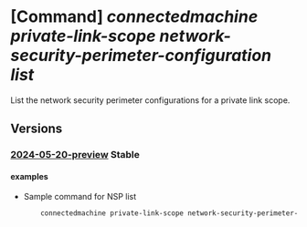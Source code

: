 # [Command] _connectedmachine private-link-scope network-security-perimeter-configuration list_

List the network security perimeter configurations for a private link scope.

## Versions

### [2024-05-20-preview](/Resources/mgmt-plane/L3N1YnNjcmlwdGlvbnMve30vcmVzb3VyY2Vncm91cHMve30vcHJvdmlkZXJzL21pY3Jvc29mdC5oeWJyaWRjb21wdXRlL3ByaXZhdGVsaW5rc2NvcGVzL3t9L25ldHdvcmtzZWN1cml0eXBlcmltZXRlcmNvbmZpZ3VyYXRpb25z/2024-05-20-preview.xml) **Stable**

<!-- mgmt-plane /subscriptions/{}/resourcegroups/{}/providers/microsoft.hybridcompute/privatelinkscopes/{}/networksecurityperimeterconfigurations 2024-05-20-preview -->

#### examples

- Sample command for NSP list
    ```bash
        connectedmachine private-link-scope network-security-perimeter-configuration list --resource-group myResourceGroup --scope-name myPrivateLinkScope --subscription mySubscription
    ```
